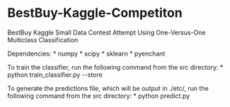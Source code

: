 BestBuy-Kaggle-Competiton
=========================

BestBuy Kaggle Small Data Contest Attempt Using One-Versus-One Multiclass Classification 

Dependencies:
	* numpy
	* scipy
	* sklearn
	* pyenchant

To train the classifier, run the following command from the src directory:
	* python train_classifier.py --store

To generate the predictions file, which will be output in ./etc/, run the following command from the src directory:
	* python predict.py
